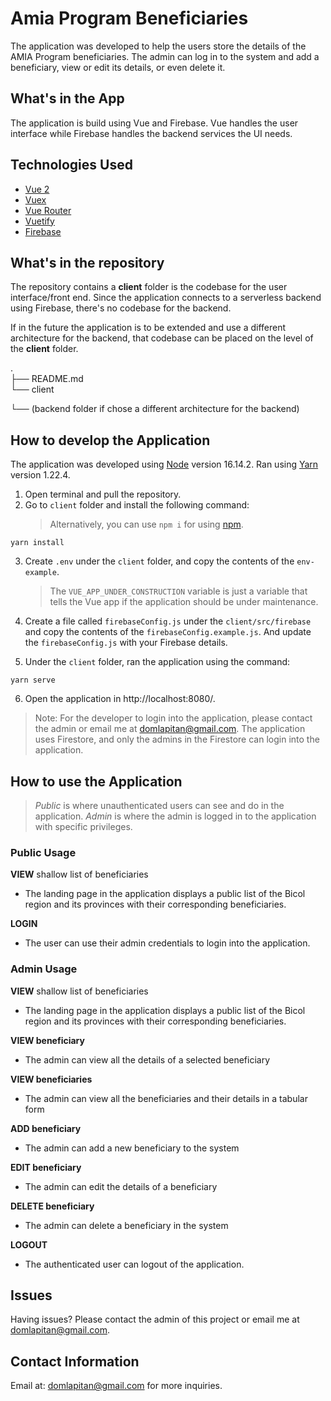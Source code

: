 # Amia Program Beneficiaries

The application was developed to help the users store the details of the AMIA Program beneficiaries. The admin can log in to the system and add a beneficiary, view or edit its details, or even delete it.

## What's in the App

The application is build using Vue and Firebase.
Vue handles the user interface while Firebase handles the backend services the UI needs.

## Technologies Used

- [Vue 2](https://vuejs.org/)
- [Vuex](https://vuex.vuejs.org/)
- [Vue Router](https://router.vuejs.org/)
- [Vuetify](https://vuetifyjs.com/en/)
- [Firebase](https://firebase.google.com/)

## What's in the repository

The repository contains a **client** folder is the codebase for the user interface/front end.
Since the application connects to a serverless backend using Firebase, there's no codebase for the backend.

If in the future the application is to be extended and use a different architecture for the backend, that codebase can be placed on the level of the **client** folder.

.\
├── README.md\
└── client

└── (backend folder if chose a different architecture for the backend)

## How to develop the Application

The application was developed using [Node](https://nodejs.org/en/) version 16.14.2. Ran using [Yarn](https://yarnpkg.com/) version 1.22.4.

1. Open terminal and pull the repository.
2. Go to `client` folder and install the following command:
   > Alternatively, you can use `npm i` for using [npm](https://www.npmjs.com/).

```
yarn install
```

3. Create `.env` under the `client` folder, and copy the contents of the `env-example`.

   > The `VUE_APP_UNDER_CONSTRUCTION` variable is just a variable that tells the Vue app if the application should be under maintenance.

4. Create a file called `firebaseConfig.js` under the `client/src/firebase` and copy the contents of the `firebaseConfig.example.js`. And update the `firebaseConfig.js` with your Firebase details.

5. Under the `client` folder, ran the application using the command:

```
yarn serve
```

6. Open the application in http://localhost:8080/.

> Note: For the developer to login into the application, please contact the admin or email me at domlapitan@gmail.com. The application uses Firestore, and only the admins in the Firestore can login into the application.

## How to use the Application

> _Public_ is where unauthenticated users can see and do in the application. _Admin_ is where the admin is logged in to the application with specific privileges.

### Public Usage

**VIEW** shallow list of beneficiaries

- The landing page in the application displays a public list of the Bicol region and its provinces with their corresponding beneficiaries.

**LOGIN**

- The user can use their admin credentials to login into the application.

### Admin Usage

**VIEW** shallow list of beneficiaries

- The landing page in the application displays a public list of the Bicol region and its provinces with their corresponding beneficiaries.

**VIEW beneficiary**

- The admin can view all the details of a selected beneficiary

**VIEW beneficiaries**

- The admin can view all the beneficiaries and their details in a tabular form

**ADD beneficiary**

- The admin can add a new beneficiary to the system

**EDIT beneficiary**

- The admin can edit the details of a beneficiary

**DELETE beneficiary**

- The admin can delete a beneficiary in the system

**LOGOUT**

- The authenticated user can logout of the application.

## Issues

Having issues? Please contact the admin of this project or email me at domlapitan@gmail.com.

## Contact Information

Email at: domlapitan@gmail.com for more inquiries.
